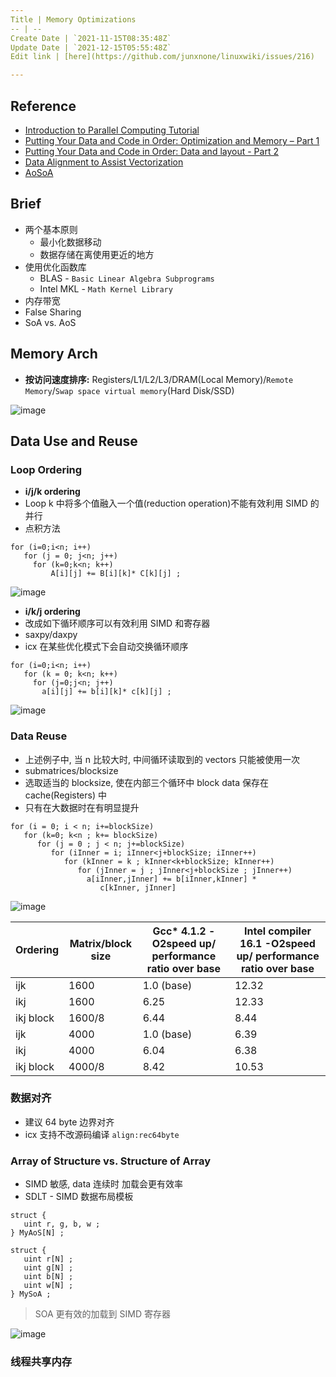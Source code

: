 ```yaml
---
Title | Memory Optimizations
-- | --
Create Date | `2021-11-15T08:35:48Z`
Update Date | `2021-12-15T05:55:48Z`
Edit link | [here](https://github.com/junxnone/linuxwiki/issues/216)

---
```

## Reference

- [Introduction to Parallel Computing Tutorial](https://hpc.llnl.gov/training/tutorials/introduction-parallel-computing-tutorial)
- [Putting Your Data and Code in Order: Optimization and Memory – Part 1](https://www.intel.com/content/www/us/en/developer/articles/technical/putting-your-data-and-code-in-order-optimization-and-memory-part-1.html)
- [Putting Your Data and Code in Order: Data and layout - Part 2](https://www.intel.com/content/www/us/en/developer/articles/training/putting-your-data-and-code-in-order-data-and-layout-part-2.html)
- [Data Alignment to Assist Vectorization](https://www.intel.com/content/www/us/en/developer/articles/technical/data-alignment-to-assist-vectorization.html)
- [AoSoA](https://github.com/ECP-copa/Cabana/wiki/AoSoA)

## Brief
- 两个基本原则
  - 最小化数据移动
  - 数据存储在离使用更近的地方
- 使用优化函数库 
  - BLAS - `Basic Linear Algebra Subprograms`
  - Intel MKL - `Math Kernel Library`
- 内存带宽
- False Sharing
- SoA vs. AoS

## Memory Arch
- **按访问速度排序:** Registers/L1/L2/L3/DRAM(Local Memory)/`Remote Memory`/`Swap space virtual memory`(Hard Disk/SSD)


![image](https://user-images.githubusercontent.com/2216970/141748602-3281ed57-a8ba-4fa6-9b75-9f29a307cb81.png)


## Data Use and Reuse

### Loop Ordering

- **i/j/k ordering**
- Loop k 中将多个值融入一个值(reduction operation)不能有效利用 SIMD 的并行
- 点积方法

```
for (i=0;i<n; i++) 
   for (j = 0; j<n; j++) 
     for (k=0;k<n; k++) 
         A[i][j] += B[i][k]* C[k][j] ;  
```

![image](https://user-images.githubusercontent.com/2216970/141824321-c26b058c-1dd1-41f4-9933-8d9111667898.png)

- **i/k/j ordering**
- 改成如下循环顺序可以有效利用 SIMD 和寄存器
- saxpy/daxpy
- icx 在某些优化模式下会自动交换循环顺序

```
for (i=0;i<n; i++)
   for (k = 0; k<n; k++)
     for (j=0;j<n; j++)
       a[i][j] += b[i][k]* c[k][j] ;
```

![image](https://user-images.githubusercontent.com/2216970/141824461-394bfd15-1839-454e-aebe-ca11b3fec18b.png)

### Data Reuse

- 上述例子中, 当 n 比较大时, 中间循环读取到的 vectors 只能被使用一次
- submatrices/blocksize
- 选取适当的 blocksize, 使在内部三个循环中  block data 保存在 cache(Registers) 中
- 只有在大数据时在有明显提升

```
for (i = 0; i < n; i+=blockSize)
   for (k=0; k<n ; k+= blockSize)   
      for (j = 0 ; j < n; j+=blockSize)      
         for (iInner = i; iInner<j+blockSize; iInner++)     
            for (kInner = k ; kInner<k+blockSize; kInner++)
               for (jInner = j ; jInner<j+blockSize ; jInner++)
                 a[iInner,jInner] += b[iInner,kInner] *
                    c[kInner, jInner]
```

![image](https://user-images.githubusercontent.com/2216970/141827719-06279fff-e0e3-4fa6-a68c-bc9557b7f6c4.png)



Ordering | Matrix/block size | Gcc* 4.1.2 -O2speed up/ performance ratio over base | Intel compiler 16.1 -O2speed up/ performance ratio over base
-- | -- | -- | --
ijk | 1600 | 1.0 (base) | 12.32
ikj | 1600 | 6.25 | 12.33
ikj block | 1600/8 | 6.44 | 8.44
ijk | 4000 | 1.0 (base) | 6.39
ikj | 4000 | 6.04 | 6.38
ikj block | 4000/8 | 8.42 | 10.53



### 数据对齐
- 建议 64 byte 边界对齐
- icx 支持不改源码编译 `align:rec64byte`

### Array of Structure vs. Structure of Array

- SIMD 敏感, data 连续时 加载会更有效率
- SDLT - SIMD 数据布局模板


```
struct {
   uint r, g, b, w ; 
} MyAoS[N] ;
```

```
struct {
   uint r[N] ;
   uint g[N] ;
   uint b[N] ;
   uint w[N] ;
} MySoA ;
```
> SOA 更有效的加载到 SIMD 寄存器


![image](https://user-images.githubusercontent.com/2216970/146131330-67bb74e1-7a41-4beb-8195-5fbef76d9aca.png)


### 线程共享内存


